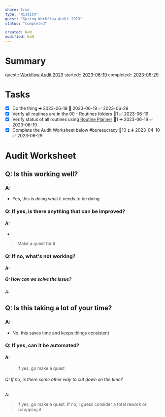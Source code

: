 ```yaml
---
share: true
type: "mission"
quest: "Spring Workflow Audit 2023"
status: "completed"

created: NaN 
modified: NaN
---
```

 
# Summary
quest:: [Workflow Audit 2023](./Workflow%20Audit%202023.md)
started:: [2023-06-19](./2023-06-19.md)
completed:: [2023-06-29](./2023-06-29.md)
# Tasks
- [x] Do the thing ➕ 2023-06-19 🛫 2023-06-19 ✅ 2023-06-29
- [x] Verify all routines are in the 00 - Routines folders 🥄1 ✅ 2023-06-19
- [x] Verify status of all routines using [Routine Planner](./Routine%20Planner.md) 🥄1 ➕ 2023-06-19 ✅ 2023-06-19
- [x] Complete the Audit Worksheet below #bureaucracy 🥄10 ⏫ ➕ 2023-04-10 ✅ 2023-06-29

# Audit Worksheet
## Q: Is this working well?
### A:  
- Yes, this is doing what it needs to be doing
### Q: If yes, is there anything that can be improved?
#### A:
- 
> Make a quest for it
### Q: If no, what's not working?
#### A:

##### Q: How can we solve the issue?
###### A: 

## Q: Is this taking a lot of your time?
### A:
- No, this saves time and keeps things consistent
### Q: If yes, can it be automated?
#### A: 
> If yes, go make a quest
###### Q: If no, is there some other way to cut down on the time?
A: 
> If yes, go make a quest. If no, I guess consider a total rework or scrapping it